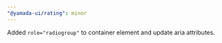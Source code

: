 ```yaml
---
"@yamada-ui/rating": minor
---
```


Added `role="radiogroup"` to container element and update aria attributes.
